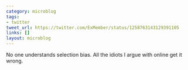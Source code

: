 ```yaml
---
category: microblog
tags:
- twitter
tweet_url: https://twitter.com/ExMember/status/1258763143129391105
links: []
layout: microblog
---
```

No one understands selection bias. All the idiots I argue with online get it wrong.
